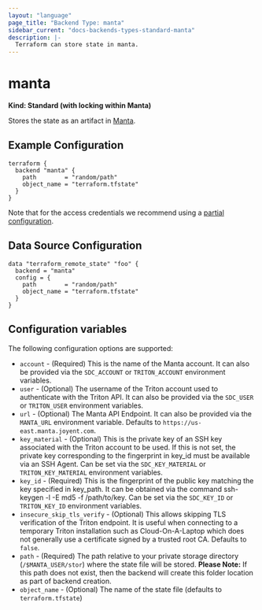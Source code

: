 ```yaml
---
layout: "language"
page_title: "Backend Type: manta"
sidebar_current: "docs-backends-types-standard-manta"
description: |-
  Terraform can store state in manta.
---
```


# manta

**Kind: Standard (with locking within Manta)**

Stores the state as an artifact in [Manta](https://www.joyent.com/manta).

## Example Configuration

```hcl
terraform {
  backend "manta" {
    path        = "random/path"
    object_name = "terraform.tfstate"
  }
}
```

Note that for the access credentials we recommend using a
[partial configuration](/docs/language/settings/backends/configuration.html#partial-configuration).

## Data Source Configuration

```hcl
data "terraform_remote_state" "foo" {
  backend = "manta"
  config = {
    path        = "random/path"
    object_name = "terraform.tfstate"
  }
}
```

## Configuration variables

The following configuration options are supported:

- `account` - (Required) This is the name of the Manta account. It can also be provided via the `SDC_ACCOUNT` or `TRITON_ACCOUNT` environment variables.
- `user` - (Optional) The username of the Triton account used to authenticate with the Triton API. It can also be provided via the `SDC_USER` or `TRITON_USER` environment variables.
- `url` - (Optional) The Manta API Endpoint. It can also be provided via the `MANTA_URL` environment variable. Defaults to `https://us-east.manta.joyent.com`.
- `key_material` - (Optional) This is the private key of an SSH key associated with the Triton account to be used. If this is not set, the private key corresponding to the fingerprint in key_id must be available via an SSH Agent. Can be set via the `SDC_KEY_MATERIAL` or `TRITON_KEY_MATERIAL` environment variables.
- `key_id` - (Required) This is the fingerprint of the public key matching the key specified in key_path. It can be obtained via the command ssh-keygen -l -E md5 -f /path/to/key. Can be set via the `SDC_KEY_ID` or `TRITON_KEY_ID` environment variables.
- `insecure_skip_tls_verify` - (Optional) This allows skipping TLS verification of the Triton endpoint. It is useful when connecting to a temporary Triton installation such as Cloud-On-A-Laptop which does not generally use a certificate signed by a trusted root CA. Defaults to `false`.
- `path` - (Required) The path relative to your private storage directory (`/$MANTA_USER/stor`) where the state file will be stored. **Please Note:** If this path does not exist, then the backend will create this folder location as part of backend creation.
- `object_name` - (Optional) The name of the state file (defaults to `terraform.tfstate`)
